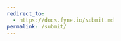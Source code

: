 ```yaml
---
redirect_to:
  - https://docs.fyne.io/submit.md
permalink: /submit/
---
```



<div id="zf_div_g8NkKp_JhP5T7uSIz-odwDbUB3UcKTXj1ougwISvYug"></div><script type="text/javascript">(function() {
try{
var f = document.createElement("iframe");   
f.src = 'https://forms.zohopublic.eu/andy14/form/AppsSubmission/formperma/g8NkKp_JhP5T7uSIz-odwDbUB3UcKTXj1ougwISvYug?zf_rszfm=1';
f.style.border="none";                                           
f.style.height="778px";
f.style.width="90%";
f.style.transition="all 0.5s ease";// No I18N
var d = document.getElementById("zf_div_g8NkKp_JhP5T7uSIz-odwDbUB3UcKTXj1ougwISvYug");
d.appendChild(f);
window.addEventListener('message', function (){
var zf_ifrm_data = event.data.split("|");
var zf_perma = zf_ifrm_data[0];
var zf_ifrm_ht_nw = ( parseInt(zf_ifrm_data[1], 10) + 15 ) + "px";
var iframe = document.getElementById("zf_div_g8NkKp_JhP5T7uSIz-odwDbUB3UcKTXj1ougwISvYug").getElementsByTagName("iframe")[0];
if ( (iframe.src).indexOf('formperma') > 0 && (iframe.src).indexOf(zf_perma) > 0 ) {
var prevIframeHeight = iframe.style.height;
if ( prevIframeHeight != zf_ifrm_ht_nw ) {
iframe.style.height = zf_ifrm_ht_nw;
}   
}
}, false);
}catch(e){}
})();</script>
